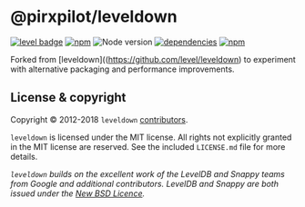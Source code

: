 @pirxpilot/leveldown
=========

[![level badge][level-badge]](https://github.com/level/awesome)
[![npm](https://img.shields.io/npm/v/@pirxpilot/leveldown.svg)](https://www.npmjs.com/package/@pirxpilot/leveldown)
![Node version](https://img.shields.io/node/v/@pirxpilot/leveldown.svg)
[![dependencies](https://david-dm.org/pirxpilot/leveldown.svg)](https://david-dm.org/pirxpilot//leveldown)
[![npm](https://img.shields.io/npm/dm/leveldown.svg)](https://www.npmjs.com/package/@pirxpilot/leveldown)

Forked from [leveldown]((https://github.com/level/leveldown) to experiment with alternative packaging and performance improvements.

<a name="license"></a>
License &amp; copyright
-------------------

Copyright &copy; 2012-2018 `leveldown` [contributors](https://github.com/level/community#contributors).

`leveldown` is licensed under the MIT license. All rights not explicitly granted in the MIT license are reserved. See the included `LICENSE.md` file for more details.

*`leveldown` builds on the excellent work of the LevelDB and Snappy teams from Google and additional contributors. LevelDB and Snappy are both issued under the [New BSD Licence](http://opensource.org/licenses/BSD-3-Clause).*

[level-badge]: http://leveldb.org/img/badge.svg

